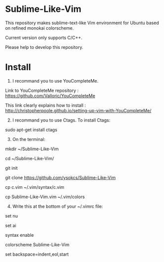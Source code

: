 Sublime-Like-Vim
================

This repository makes sublime-text-like Vim environment for Ubuntu based on refined monokai colorscheme.

Current version only supports C/C++.

Please help to develop this repository.


Install
================

1. I recommand you to use YouCompleteMe.
  
  Link to YouCompleteMe repository : https://github.com/Valloric/YouCompleteMe

  This link clearly explains how to install : http://christopherpoole.github.io/setting-up-vim-with-YouCompleteMe/



2. I recommand you to use Ctags. To install Ctags:

  sudo apt-get install ctags
  
  
3. On the terminal:
  
  mkdir ~/Sublime-Like-Vim
  
  cd ~/Sublime-Like-Vim/
  
  git init
  
  git clone https://github.com/ysokcs/Sublime-Like-Vim
  
  cp c.vim ~/.vim/syntax/c.vim
  
  cp Sublime-Like-Vim.vim ~/.vim/colors
  

4. Write this at the bottom of your ~/.vimrc file:

  set nu
  
  set ai
  
  syntax enable
  
  colorscheme Sublime-Like-Vim
  
  set backspace=indent,eol,start
  
  
